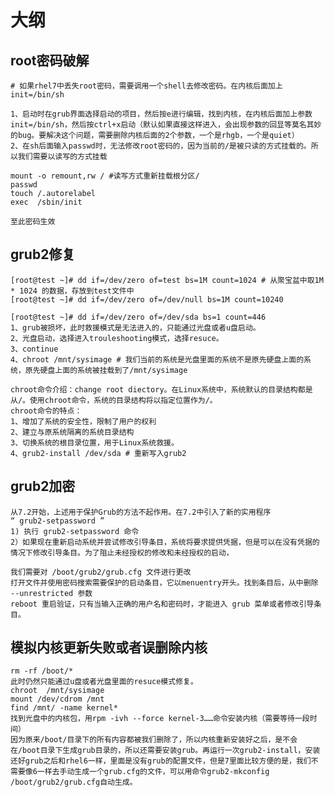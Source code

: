 # 大纲
## root密码破解
	# 如果rhel7中丢失root密码，需要调用一个shell去修改密码。在内核后面加上 init=/bin/sh

	1、启动时在grub界面选择启动的项目，然后按e进行编辑，找到内核，在内核后面加上参数init=/bin/sh，然后按ctrl+x启动（默认如果直接这样进入，会出现参数的回显等莫名其妙的bug。要解决这个问题，需要删除内核后面的2个参数，一个是rhgb，一个是quiet）
	2、在sh后面输入passwd时，无法修改root密码的，因为当前的/是被只读的方式挂载的。所以我们需要以读写的方式挂载 
	
	mount -o remount,rw / #读写方式重新挂载根分区/
	passwd 
	touch /.autorelabel
	exec  /sbin/init    
	
    至此密码生效

## grub2修复
    [root@test ~]# dd if=/dev/zero of=test bs=1M count=1024 # 从聚宝盆中取1M * 1024 的数据，存放到test文件中
    [root@test ~]# dd if=/dev/zero of=/dev/null bs=1M count=10240

    [root@test ~]# dd if=/dev/zero of=/dev/sda bs=1 count=446
	1、grub被损坏，此时救援模式是无法进入的，只能通过光盘或者u盘启动。
    2、光盘启动，选择进入trouleshooting模式，选择resuce。
    3、continue 
    4、chroot /mnt/sysimage # 我们当前的系统是光盘里面的系统不是原先硬盘上面的系统，原先硬盘上面的系统被挂载到了/mnt/sysimage
    
    chroot命令介绍：change root diectory。在Linux系统中，系统默认的目录结构都是从/。使用chroot命令，系统的目录结构将以指定位置作为/。
    chroot命令的特点：
    1、增加了系统的安全性，限制了用户的权利
    2、建立与原系统隔离的系统目录结构
    3、切换系统的根目录位置，用于Linux系统救援。
    4、grub2-install /dev/sda # 重新写入grub2

## grub2加密
	从7.2开始，上述用于保护Grub的方法不起作用。在7.2中引入了新的实用程序
    “ grub2-setpassword ”
	1) 执行 grub2-setpassword 命令
	2）如果现在重新启动系统并尝试修改引导条目，系统将要求提供凭据，但是可以在没有凭据的情况下修改引导条目。为了阻止未经授权的修改和未经授权的启动，
    
    我们需要对 /boot/grub2/grub.cfg 文件进行更改
	打开文件并使用密码搜索需要保护的启动条目，它以menuentry开头。找到条目后，从中删除 --unrestricted 参数
    reboot 重启验证，只有当输入正确的用户名和密码时，才能进入 grub 菜单或者修改引导条目。

## 模拟内核更新失败或者误删除内核
    rm -rf /boot/*
	此时仍然只能通过u盘或者光盘里面的resuce模式修复。
	chroot  /mnt/sysimage     
	mount /dev/cdrom /mnt
    find /mnt/ -name kernel*
	找到光盘中的内核包，用rpm -ivh --force kernel-3……命令安装内核（需要等待一段时间）
    因为原来/boot/目录下的所有内容都被我们删除了，所以内核重新安装好之后，是不会在/boot目录下生成grub目录的，所以还需要安装grub。再运行一次grub2-install，安装还好grub之后和rhel6一样，里面是没有grub的配置文件，但是7里面比较方便的是，我们不需要像6一样去手动生成一个grub.cfg的文件，可以用命令grub2-mkconfig /boot/grub2/grub.cfg自动生成。

